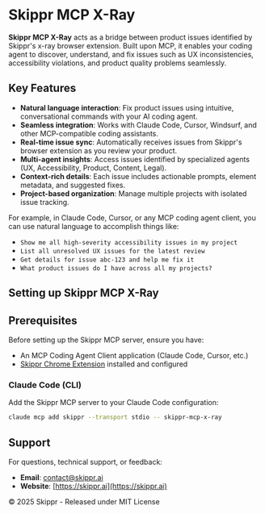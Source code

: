 # Skippr MCP X-Ray

**Skippr MCP X-Ray** acts as a bridge between product issues identified by Skippr's x-ray browser extension. Built upon MCP, it enables your coding agent to discover, understand, and fix issues such as UX inconsistencies, accessibility violations, and product quality problems seamlessly.

## Key Features

* **Natural language interaction**: Fix product issues using intuitive, conversational commands with your AI coding agent.
* **Seamless integration**: Works with Claude Code, Cursor, Windsurf, and other MCP-compatible coding assistants.
* **Real-time issue sync**: Automatically receives issues from Skippr's browser extension as you review your product.
* **Multi-agent insights**: Access issues identified by specialized agents (UX, Accessibility, Product, Content, Legal).
* **Context-rich details**: Each issue includes actionable prompts, element metadata, and suggested fixes.
* **Project-based organization**: Manage multiple projects with isolated issue tracking.

For example, in Claude Code, Cursor, or any MCP coding agent client, you can use natural language to accomplish things like:

* `Show me all high-severity accessibility issues in my project`
* `List all unresolved UX issues for the latest review`
* `Get details for issue abc-123 and help me fix it`
* `What product issues do I have across all my projects?`

## Setting up Skippr MCP X-Ray

## Prerequisites

Before setting up the Skippr MCP server, ensure you have:

* An MCP Coding Agent Client application (Claude Code, Cursor, etc.)
* [Skippr Chrome Extension](https://chrome.google.com/webstore/detail/dmbmdnppaoabphpkafbkdcbinkfnjpmh) installed and configured

### Claude Code (CLI)

Add the Skippr MCP server to your Claude Code configuration:

```bash
claude mcp add skippr --transport stdio -- skippr-mcp-x-ray
```

## Support

For questions, technical support, or feedback:

* **Email**: contact@skippr.ai
* **Website**: [https://skippr.ai](https://skippr.ai)


© 2025 Skippr - Released under MIT License
